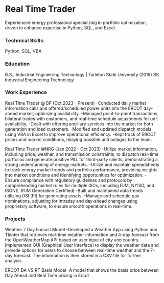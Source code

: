 # Real Time Trader
Experienced energy professional specializing in portfolio optimization, driven to enhance expertise in Python, SQL, and Excel. 

### Technical Skills: 
Python, SQL, VBA

### Education 
B.S., Industrial Engineering Technology | Tarleton State University (2019)
BS Industrial Engineering Technology

### Work Experience 
Real Time Trader @ BP (Oct 2023 - Present)
-Conducted daily market information calls and offered/scheduled power units into the ERCOT day-ahead market, optimizing availability.
-Managed point-to-point transactions, bilateral trades with customers, and real-time schedule adjustments for unit availability.
-Dealt with offering ancillary services into the market for both generation and load customers.
-Modified and updated dispatch models using VBA in Excel to improve operational efficiency.
-Kept track of ERCOT prices and market conditions, relaying possible unit outages to the team.

Real Time Trader @NRG (Jan 2022 - Oct 2023)
-Utilize market information, including price, weather, and transmission constraints, to dispatch real-time portfolios and generate positive P&L for third-party clients, demonstrating a strong understanding of energy markets.
-Utilize and maintain spreadsheets to track energy market trends and portfolio performance, providing insights into market conditions and identifying opportunities for optimization.
-Ensure compliance with regulatory guidelines and protocols by comprehending market rules for multiple ISOs, including PJM, NYISO, and ISONE. (PJM Generation Certified)
-Built and maintained data trends utilizing OSI (PI) for generating assets.
-Manage and schedule gas nominations, adjusting for intraday and day-ahead changes using proprietary software, to ensure smooth operations in real-time.

### Projects
Weather 7 Day Forcast Model
-Developed a Weather App using Python and Tkinter that retrieves real-time weather information and 4-day forecast from the OpenWeatherMap API based on user input of city and country. Implemented GUI (Graphical User Interface) to display the weather data and provide options for users to choose between real-time weather and the 7-day forecast. The information is then stored in a CSV file for further analysis. 

ERCOT DA VS RT Basis Model
-A model that shows the basis price between Day Ahead and Real Time pricing in Ercot 


